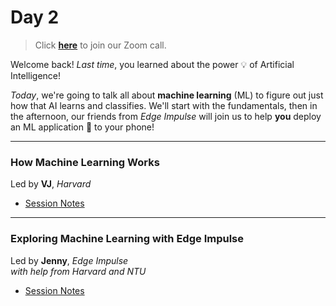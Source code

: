 # Day 2

>Click **[here](https://www.google.com)** to join our Zoom call.

Welcome back!  *Last time*, you learned about the power 💡 of Artificial Intelligence!  

*Today*, we're going to talk all about **machine learning** (ML) to figure out just how that AI learns and classifies.  We'll start with the fundamentals, then in the afternoon, our friends from *Edge Impulse* will join us to help **you** deploy an ML application 📲 to your phone!

***

### How Machine Learning Works
<div class="message">
Led by <b>VJ</b>, <i>Harvard</i>
</div>

* [Session Notes](ml)

***

### Exploring Machine Learning with Edge Impulse
<div class="message">
Led by <b>Jenny</b>, <i>Edge Impulse</i><br>
<i>with help from Harvard and NTU</i>
</div>

* [Session Notes](pretrained)